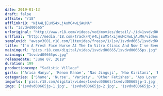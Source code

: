 ```yaml
---
date: 2019-01-13
draft: false
affsite: "r18"
afflinkr18: "NjA4LjEuMS4xLjAuMC4wLjAuMA"
url: "1svdvd00665"
urloriginal: "http://www.r18.com/videos/vod/movies/detail/-/id=1svdvd00665"
urlfinal: "http://media.r18.com/track/NjA4LjEuMS4xLjAuMC4wLjAuMA/videos/vod/movies/detail/-/id=1svdvd00665"
samplevid: "awspv3001.r18.com/litevideo/freepv/1/1sv/1svdvd665/1svdvd665_dmb_w.mp4"
title: "I'm A Fresh Face Nurse At The In Vitro Clinic And Now I've Been Placed In The Semen Extraction Room... 2"
mainimgurl: "pics.r18.com/digital/video/1svdvd00665/1svdvd00665ps.jpg"
mainimgs: "1svdvd00665ps.jpg"
releasedate: "June 07, 2018"
duration: 199
productioncomp: "Sadistic Village"
girls: ['Arisa Hanyu', 'Renon Kanae', 'Nao Jinguji', 'Nao Kiritani', 'Rion Izumi']
categories: ['Shame', 'Nurse', 'Variety', 'Other Fetishes', 'Ass Lover', 'Hi-Def']
imgurls: ['pics.r18.com/digital/video/1svdvd00665/1svdvd00665jp-1.jpg', 'pics.r18.com/digital/video/1svdvd00665/1svdvd00665jp-2.jpg', 'pics.r18.com/digital/video/1svdvd00665/1svdvd00665jp-3.jpg', 'pics.r18.com/digital/video/1svdvd00665/1svdvd00665jp-4.jpg', 'pics.r18.com/digital/video/1svdvd00665/1svdvd00665jp-5.jpg', 'pics.r18.com/digital/video/1svdvd00665/1svdvd00665jp-6.jpg', 'pics.r18.com/digital/video/1svdvd00665/1svdvd00665jp-7.jpg', 'pics.r18.com/digital/video/1svdvd00665/1svdvd00665jp-8.jpg', 'pics.r18.com/digital/video/1svdvd00665/1svdvd00665jp-9.jpg', 'pics.r18.com/digital/video/1svdvd00665/1svdvd00665jp-10.jpg', 'pics.r18.com/digital/video/1svdvd00665/1svdvd00665jp-11.jpg', 'pics.r18.com/digital/video/1svdvd00665/1svdvd00665jp-12.jpg', 'pics.r18.com/digital/video/1svdvd00665/1svdvd00665jp-13.jpg', 'pics.r18.com/digital/video/1svdvd00665/1svdvd00665jp-14.jpg', 'pics.r18.com/digital/video/1svdvd00665/1svdvd00665jp-15.jpg', 'pics.r18.com/digital/video/1svdvd00665/1svdvd00665jp-16.jpg', 'pics.r18.com/digital/video/1svdvd00665/1svdvd00665jp-17.jpg', 'pics.r18.com/digital/video/1svdvd00665/1svdvd00665jp-18.jpg', 'pics.r18.com/digital/video/1svdvd00665/1svdvd00665jp-19.jpg', 'pics.r18.com/digital/video/1svdvd00665/1svdvd00665jp-20.jpg']
imgs: ['1svdvd00665jp-1.jpg', '1svdvd00665jp-2.jpg', '1svdvd00665jp-3.jpg', '1svdvd00665jp-4.jpg', '1svdvd00665jp-5.jpg', '1svdvd00665jp-6.jpg', '1svdvd00665jp-7.jpg', '1svdvd00665jp-8.jpg', '1svdvd00665jp-9.jpg', '1svdvd00665jp-10.jpg', '1svdvd00665jp-11.jpg', '1svdvd00665jp-12.jpg', '1svdvd00665jp-13.jpg', '1svdvd00665jp-14.jpg', '1svdvd00665jp-15.jpg', '1svdvd00665jp-16.jpg', '1svdvd00665jp-17.jpg', '1svdvd00665jp-18.jpg', '1svdvd00665jp-19.jpg', '1svdvd00665jp-20.jpg']
---
```

